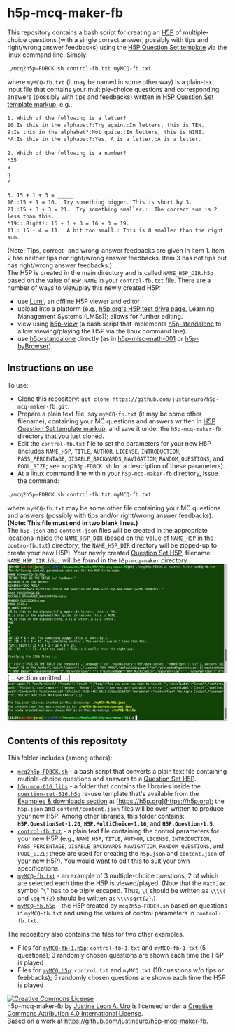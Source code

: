# h5p-mcq-maker-fb  

This repository contains a bash script for creating an [H5P](https://h5p.org) of multiple-choice questions (with a single correct answer; possibly with tips and right/wrong answer feedbacks) using the [H5P Question Set template](https://h5p.org/question-set) via the linux command line. Simply:  
```sh
./mcq2h5p-FDBCK.sh control-fb.txt myMCQ-fb.txt
```
where `myMCQ-fb.txt` (it may be named in some other way) is a plain-text input file that contains your multiple-choice questions and corresponding answers (possibly with tips and feedbacks) written in [H5P Question Set template markup](https://h5p.org/question-set), e.g.,  
```
1. Which of the following is a letter?
10:Is this in the alphabet?:Try again.:In letters, this is TEN.
9:Is this in the alphabet?:Not quite.:In letters, this is NINE.
*A:Is this in the alphabet?:Yes, A is a letter.:A is a letter.

2. Which of the following is a number?
*35
a
q
z

3. 15 + 1 + 3 = _____
16::15 + 1 = 16.  Try something bigger.:This is short by 3.
21::15 + 3 + 3 = 21.  Try something smaller.:  The correct sum is 2 less than this.
*19:: Right!: 15 + 1 + 3 = 16 + 3 = 19.
11:: 15 - 4 = 11.  A bit too small.: This is 8 smaller than the right sum.

```
(Note: Tips, correct- and wrong-answer feedbacks are given in item 1.  Item 2 has neither tips nor right/wrong answer feedbacks.  Item 3 has not tips but has right/wrong answer feedbacks.)  
The H5P is created in the main directory and is called `NAME_H5P_DIR.h5p` based on the value of `H5P_NAME` in your `control-fb.txt` file.  There are a number of ways to view/play this newly created H5P:  

* use [Lumi](https://app.lumi.education/), an offline H5P viewer and editor
* upload into a platform (e.g., [h5p.org's H5P test drive page](https://h5p.org/testdrive-h5p), Learning Management Systems (LMSs)); allows for further editing.
* view using [h5p-view](https://github.com/justineuro/h5p-view) (a bash script that implements [h5p-standalone](https://github.com/tunapanda/h5p-standalone) to allow viewing/playing the H5P via the linux command line).
* use [h5p-standalone](https://github.com/tunapanda/h5p-standalone) directly (as in [h5p-misc-math-001](https://justineuro.github.io/h5p-misc-math-001/) or [h5p-byBrowser](https://justineuro.github.io/h5p-byBrowser/)).

## Instructions on use
To use:

* Clone this repository: `git clone https://github.com/justineuro/h5p-mcq-maker-fb.git`.
* Prepare a plain text file, say `myMCQ-fb.txt` (it may be some other filename), containing your MC questions and answers written in [H5P Question Set template markup](https://h5p.org/question-set), and save it under the `h5p-mcq-maker-fb` directory that you just cloned.
* Edit the `control-fb.txt` file to set the parameters for your new H5P (includes `NAME_H5P`, `TITLE`, `AUTHOR`, `LICENSE`, `INTRODUCTION`, `PASS_PERCENTAGE`, `DISABLE_BACKWARDS_NAVIGATION`, `RANDOM_QUESTIONS`, and `POOL_SIZE`; see `mcq2h5p-FDBCK.sh` for a description of these parameters).
* At a linux command line within your `h5p-mcq-maker-fb` directory, issue the command:
```sh
./mcq2h5p-FDBCK.sh control-fb.txt myMCQ-fb.txt
```
where `myMCQ-fb.txt` may be some other file containing your MC questions and answers (possibly with tips and/or right/wrong answer feedbacks).  **(Note: This file must end in two blank lines.)**  
The `h5p.json` and `content.json` files will be created in the appropriate locations inside the `NAME_H5P_DIR` (based on the value of `NAME_H5P` in the `contro-fb.txt`) directory; the `NAME_H5P_DIR` directory will be zipped-up to create your new H5P).  Your newly created [Question Set H5P](https://h5p.org/question-set), filename: `NAME_H5P_DIR.h5p,` will be found in the `h5p-mcq-maker` directory.  
![](./h5p-mcq-maker-fb-shot1.png)  
[... section omitted ...]  
![](./h5p-mcq-maker-fb-shot2.png)

## Contents of this repositoty
This folder includes (among others):
  
* [`mcq2h5p-FDBCK.sh`](./mcq2h5p-FDBCK.sh) - a bash script that converts a plain text file containing mutiple-choice questions and answers to a [Question Set H5P](https://h5p.org/question-set).
* [`h5p-mcq-616_libs`](./h5p-mcq-616_libs) - a folder that contains the libraries inside the [`question-set-616.h5p`](https://h5p.org/question-set) re-use template that's available from the [Examples & downloads section](https://h5p.org/content-types-and-applications) at [https://h5p.org](https://h5p.org); the `h5p.json` and `content/content.json` files will be over-written to produce your new H5P.  Among other libraries, this folder contains: __`H5P.QuestionSet-1.20`__, __`H5P.MultiChoice-1.16`__, and __`H5P.Question-1.5`__. 
* [`control-fb.txt`](./control-fb.txt) -  a plain text file containing the control parameters for your new H5P (e.g., `NAME_H5P`, `TITLE`, `AUTHOR`, `LICENSE`, `INTRODUCTION`, `PASS_PERCENTAGE`, `DISABLE_BACKWARDS_NAVIGATION`, `RANDOM_QUESTIONS`, and `POOL_SIZE`; these are used for creating the `h5p.json` and `content.json` of your new H5P).  You would want to edit this to suit your own specifications.
* [`myMCQ-fb.txt`](./myMCQ-fb.txt) - an example of 3 multiple-choice questions, 2 of which are selected each time the H5P is viewed/played.  (Note that the `MathJax` symbol "`\`" has to be triply escaped.  Thus, `\(` should be written as `\\\\(` and `\sqrt{2}` should be written as `\\\\sqrt{2}`.)
* [`myMCQ-fb.h5p`](./myMCQ-fb.h5p) - the H5P created by `mcq2h5p-FDBCK.sh` based on questions in `myMCQ-fb.txt` and using the values of control parameters in `control-fb.txt`.

The repository also contains the files for two other examples.

* Files for [`myMCQ-fb-1.h5p`](./myMCQ-fb-1.h5p): `control-fb-1.txt` and `myMCQ-fb-1.txt` (5 questions); 3 randomly chosen questions are shown each time the H5P is played
* Files for [`myMCQ.h5p`](./myMCQ.h5p): `control.txt` and `myMCQ.txt` (10 questions w/o tips or feebbacks); 5 randomly chosen questions are shown each time the H5P is played


<a rel="license" href="http://creativecommons.org/licenses/by/4.0/"><img alt="Creative Commons License" style="border-width:0" src="https://i.creativecommons.org/l/by/4.0/80x15.png" /></a><br /><span xmlns:dct="http://purl.org/dc/terms/" property="dct:title">h5p-mcq-maker-fb</span> by <a xmlns:cc="http://creativecommons.org/ns#" href="https://github.com/justineuro/" property="cc:attributionName" rel="cc:attributionURL">Justine Leon A. Uro</a> is licensed under a <a rel="license" href="http://creativecommons.org/licenses/by/4.0/">Creative Commons Attribution 4.0 International License</a>.<br />Based on a work at <a xmlns:dct="http://purl.org/dc/terms/" href="https://github.com/justineuro/h5p-mcq-maker-fb" rel="dct:source">https://github.com/justineuro/h5p-mcq-maker-fb</a>.
